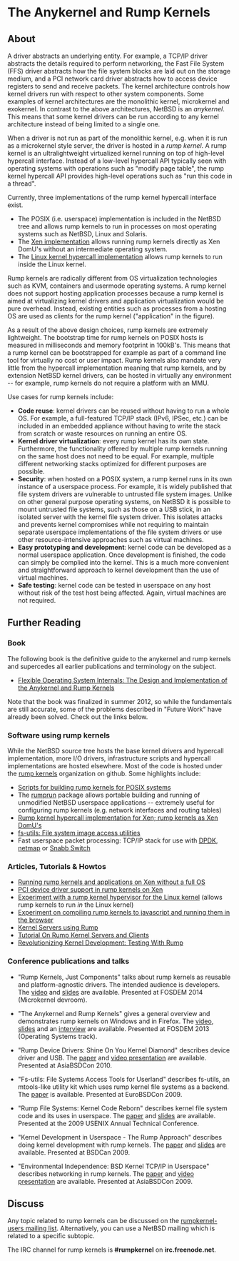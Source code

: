 # The Anykernel and Rump Kernels

## About

A driver abstracts an underlying entity. For example, a TCP/IP driver
abstracts the details required to perform networking, the Fast File
System (FFS) driver abstracts how the file system blocks are laid out on
the storage medium, and a PCI network card driver abstracts how to
access device registers to send and receive packets. The kernel
architecture controls how kernel drivers run with respect to other
system components. Some examples of kernel architectures are the
monolithic kernel, microkernel and exokernel. In contrast to the above
architectures, NetBSD is an *anykernel*. This means that some kernel
drivers can be run according to any kernel architecture instead of being
limited to a single one.

<!--
    TODO
    ![](rumparch.png)
-->

When a driver is not run as part of the monolithic kernel, e.g. when it
is run as a microkernel style server, the driver is hosted in a *rump
kernel*. A rump kernel is an ultralightweight virtualized kernel running
on top of high-level hypercall interface. Instead of a low-level
hypercall API typically seen with operating systems with operations such
as "modify page table", the rump kernel hypercall API provides
high-level operations such as "run this code in a thread".

Currently, three implementations of the rump kernel hypercall interface
exist.

-   The POSIX (i.e. userspace) implementation is included in the NetBSD tree and allows
    rump kernels to run in processes on most operating systems such as NetBSD, Linux and Solaris.
-   The [Xen implementation](https://github.com/rumpkernel/rumpuser-xen) allows running
    rump kernels directly as Xen DomU's without an intermediate operating system.
-   The [Linux kernel hypercall implementation](https://github.com/rumpkernel/rumpuser-linuxkernel)
    allows rump kernels to run inside the Linux kernel.

Rump kernels are radically different from OS virtualization technologies
such as KVM, containers and usermode operating systems. A rump kernel
does not support hosting application processes because a rump kernel is
aimed at virtualizing kernel drivers and application virtualization
would be pure overhead. Instead, existing entities such as processes
from a hosting OS are used as clients for the rump kernel ("application"
in the figure).

As a result of the above design choices, rump kernels are extremely
lightweight. The bootstrap time for rump kernels on POSIX hosts is
measured in milliseconds and memory footprint in 100kB's. This means
that a rump kernel can be bootstrapped for example as part of a command
line tool for virtually no cost or user impact. Rump kernels also
mandate very little from the hypercall implementation meaning that
rump kernels, and by extension NetBSD kernel drivers, can be hosted in
virtually any environment -- for example, rump kernels do not require
a platform with an MMU.

Use cases for rump kernels include:

-   **Code reuse**: kernel drivers can be reused without having to run a
    whole OS. For example, a full-featured TCP/IP stack (IPv6, IPSec,
    etc.) can be included in an embedded appliance without having to
    write the stack from scratch or waste resources on running an entire
    OS.
-   **Kernel driver virtualization**: every rump kernel has its own
    state. Furthermore, the functionality offered by multiple rump
    kernels running on the same host does not need to be equal. For
    example, multiple different networking stacks optimized for
    different purposes are possible.
-   **Security**: when hosted on a POSIX system, a rump kernel runs in
    its own instance of a userspace process. For example, it is widely
    published that file system drivers are vulnerable to untrusted file
    system images. Unlike on other general purpose operating systems, on
    NetBSD it is possible to mount untrusted file systems, such as those
    on a USB stick, in an isolated server with the kernel file system
    driver. This isolates attacks and prevents kernel compromises while
    not requiring to maintain separate userspace implementations of the
    file system drivers or use other resource-intensive approaches such
    as virtual machines.
-   **Easy prototyping and development**: kernel code can be developed
    as a normal userspace application. Once development is finished, the
    code can simply be complied into the kernel. This is a much more
    convenient and straightforward approach to kernel development than
    the use of virtual machines.
-   **Safe testing**: kernel code can be tested in userspace on any host
    without risk of the test host being affected. Again, virtual
    machines are not required.

## Further Reading

### Book

The following book is the definitive guide to the anykernel and rump
kernels and supercedes all earlier publications and terminology on
the subject.

-   [Flexible Operating System Internals: The Design and Implementation
    of the Anykernel and Rump
    Kernels](http://lib.tkk.fi/Diss/2012/isbn9789526049175/isbn9789526049175.pdf)

Note that the book was finalized in summer 2012, so while the fundamentals
are still accurate, some of the problems described in "Future Work"
have already been solved.  Check out the links below.


### Software using rump kernels

While the NetBSD source tree hosts the base kernel drivers and hypercall
implementation, more I/O drivers, infrastructure scripts and hypercall
implementations are hosted elsewhere.  Most of the code is hosted
under the [rump kernels](https://github.com/rumpkernel/) organization
on github.  Some highlights include:

-   [Scripts for building rump kernels for POSIX
    systems](https://github.com/rumpkernel/buildrump.sh)
-   The [rumprun](https://github.com/rumpkernel/rumprun/) package
    allows portable building and running of unmodified NetBSD userspace
    applications -- extremely useful for configuring rump kernels (e.g.
    network interfaces and routing tables)
-   [Rump kernel hypercall implementation for Xen; rump kernels as Xen
    DomU's](https://github.com/rumpkernel/rumpuser-xen)
-   [fs-utils: File system image access
    utilities](https://github.com/stacktic/fs-utils)
-   Fast userspace packet processing: TCP/IP stack for use with
    [DPDK](https://github.com/rumpkernel/dpdk-rumptcpip), 
    [netmap](https://github.com/rumpkernel/netmap-rumptcpip) or
    [Snabb Switch](https://github.com/anttikantee/snabbswitch/tree/rumpkernel/)

### Articles, Tutorials & Howtos

-   [Running rump kernels and applications on Xen without a full
    OS](http://blog.NetBSD.org/tnf/entry/running_applications_on_the_xen)
-   [PCI device driver support in rump kernels on
    Xen](http://blog.NetBSD.org/tnf/entry/pci_driver_support_for_rump)
-   [Experiment with a rump kernel hypervisor for the Linux
    kernel](http://blog.NetBSD.org/tnf/entry/a_rump_kernel_hypervisor_for)
    (allows rump kernels to run *in* the Linux kernel)
-   [Experiment on compiling rump kernels to javascript and running them
    in the
    browser](http://blog.NetBSD.org/tnf/entry/kernel_drivers_compiled_to_javascript)
-   [Kernel Servers using
    Rump](http://www.NetBSD.org/docs/rump/sysproxy.html)
-   [Tutorial On Rump Kernel Servers and
    Clients](http://www.NetBSD.org/docs/rump/sptut.html)
-   [Revolutionizing Kernel Development: Testing With
    Rump](http://blog.NetBSD.org/tnf/entry/revolutionizing_kernel_development_testing_with)

### Conference publications and talks

-   "Rump Kernels, Just Components" talks about rump kernels as reusable
    and platform-agnostic drivers.  The intended audience is developers.  The
    [video](http://video.fosdem.org/2014/H2214/Sunday/Rump_Kernels_Just_Components.webm)
    and [slides](https://fosdem.org/2014/schedule/event/01_uk_rump_kernels/attachments/slides/398/export/events/attachments/01_uk_rump_kernels/slides/398/fosdem2014.pdf) are available.
    Presented at FOSDEM 2014 (Microkernel devroom).
-   "The Anykernel and Rump Kernels" gives a general overview and
    demonstrates rump kernels on Windows and in Firefox. The
    [video](http://video.fosdem.org/2013/maintracks/K.1.105/The_Anykernel_and_Rump_Kernels.webm),
    [slides](https://fosdem.org/2013/schedule/event/operating_systems_anykernel/attachments/slides/244/export/events/attachments/operating_systems_anykernel/slides/244/fosdem2013_rumpkern.pdf)
    and an
    [interview](https://archive.fosdem.org/2013/interviews/2013-antii-kantee/)
    are available. Presented at FOSDEM 2013 (Operating Systems track).
-   "Rump Device Drivers: Shine On You Kernel Diamond" describes device
    driver and USB. The
    [paper](http://ftp.NetBSD.org/pub/NetBSD/misc/pooka/tmp/rumpdev.pdf)
    and [video presentation](http://www.youtube.com/watch?v=3AJNxa33pzk)
    are available. Presented at AsiaBSDCon 2010.

-   "Fs-utils: File Systems Access Tools for Userland" describes
    fs-utils, an mtools-like utility kit which uses rump kernel file
    systems as a backend. The
    [paper](http://www.ukuug.org/events/eurobsdcon2009/papers/ebc09_fs-utils.pdf)
    is available. Presented at EuroBSDCon 2009.
-   "Rump File Systems: Kernel Code Reborn" describes kernel file system
    code and its uses in userspace. The
    [paper](http://usenix.org/events/usenix09/tech/full_papers/kantee/kantee.pdf)
    and
    [slides](http://usenix.org/events/usenix09/tech/slides/kantee.pdf)
    are available. Presented at the 2009 USENIX Annual Technical
    Conference.
-   "Kernel Development in Userspace - The Rump Approach" describes
    doing kernel development with rump kernels. The
    [paper](http://www.bsdcan.org/2009/schedule/attachments/104_rumpdevel.pdf)
    and
    [slides](http://www.bsdcan.org/2009/schedule/attachments/105_bsdcan09-kantee.pdf)
    are available. Presented at BSDCan 2009.
-   "Environmental Independence: BSD Kernel TCP/IP in Userspace"
    describes networking in rump kernels. The
    [paper](http://2009.asiabsdcon.org/papers/abc2009-P5A-paper.pdf) and
    [video presentation](http://www.youtube.com/watch?v=RxFctq8A0WI) are
    available. Presented at AsiaBSDCon 2009.

## Discuss

Any topic related to rump kernels can be discussed on the
[rumpkernel-users mailing
list](https://lists.sourceforge.net/lists/listinfo/rumpkernel-users).
Alternatively, you can use a NetBSD mailing which is related to a
specific subtopic.

The IRC channel for rump kernels is **\#rumpkernel** on
**irc.freenode.net**.
